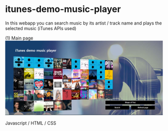 # itunes-demo-music-player

In this webapp you can search music by its artist / track name and plays the selected music (iTunes APIs used)

(1) Main page 
![alt text](https://github.com/Minho16/itunes-demo-music-player/blob/main/image.jpg?raw=true)

Javascript / HTML / CSS
